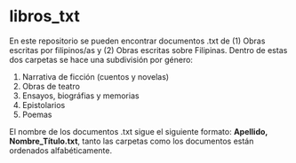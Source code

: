 # libros_txt
En este repositorio se pueden encontrar documentos .txt de (1) Obras escritas por filipinos/as y (2) Obras escritas sobre Filipinas.
Dentro de estas dos carpetas se hace una subdivisión por género: 
   1. Narrativa de ficción (cuentos y novelas)
   2. Obras de teatro
   3. Ensayos, biográfias y memorias
   4. Epistolarios
   5. Poemas

El nombre de los documentos .txt sigue el siguiente formato: **Apellido, Nombre_Título.txt**, tanto las carpetas como los documentos están ordenados alfabéticamente.
